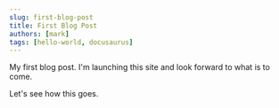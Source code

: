 ```yaml
---
slug: first-blog-post
title: First Blog Post
authors: [mark]
tags: [hello-world, docusaurus]
---
```


My first blog post. I'm launching this site and look forward to what is to come.

<!-- truncate -->

Let's see how this goes.
